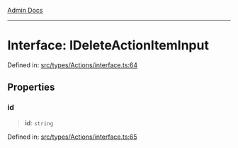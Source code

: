 [Admin Docs](/)

***

# Interface: IDeleteActionItemInput

Defined in: [src/types/Actions/interface.ts:64](https://github.com/PalisadoesFoundation/talawa-admin/blob/main/src/types/Actions/interface.ts#L64)

## Properties

### id

> **id**: `string`

Defined in: [src/types/Actions/interface.ts:65](https://github.com/PalisadoesFoundation/talawa-admin/blob/main/src/types/Actions/interface.ts#L65)
